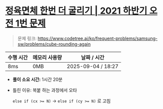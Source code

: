 # [정육면체 한번 더 굴리기 | 2021 하반기 오전 1번 문제](https://www.codetree.ai/ko/frequent-problems/samsung-sw/problems/cube-rounding-again)

> 문제 링크: https://www.codetree.ai/ko/frequent-problems/samsung-sw/problems/cube-rounding-again

| 수행 시간 | 메모리 사용량 | 날짜 / 시간 |
|------------|---------------|------------|
| 8ms        | 0MB           | 2025-09-04 / 18:27 |


- **풀이 소요 시간:** 1시간 20분
- 틀린 이유: 복붙 하는 과정에서 오타
    
    `else if (cx >= N)` → `else if (cy >= N)` 로 고침

